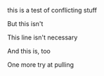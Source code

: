 this is a test of conflicting stuff

But this isn't 

This line isn't necessary

And this is, too

One more try at pulling
